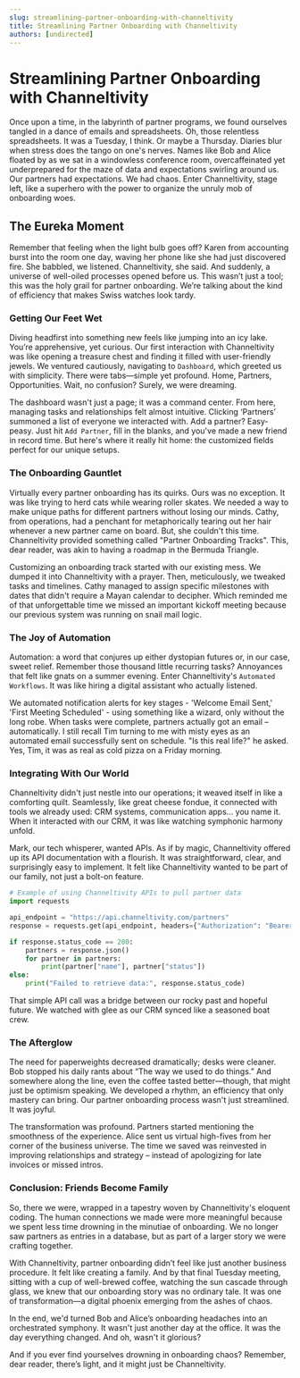 ```yaml
---
slug: streamlining-partner-onboarding-with-channeltivity
title: Streamlining Partner Onboarding with Channeltivity
authors: [undirected]
---
```



# Streamlining Partner Onboarding with Channeltivity

Once upon a time, in the labyrinth of partner programs, we found ourselves tangled in a dance of emails and spreadsheets. Oh, those relentless spreadsheets. It was a Tuesday, I think. Or maybe a Thursday. Diaries blur when stress does the tango on one's nerves. Names like Bob and Alice floated by as we sat in a windowless conference room, overcaffeinated yet underprepared for the maze of data and expectations swirling around us. Our partners had expectations. We had chaos. Enter Channeltivity, stage left, like a superhero with the power to organize the unruly mob of onboarding woes. 

## The Eureka Moment

Remember that feeling when the light bulb goes off? Karen from accounting burst into the room one day, waving her phone like she had just discovered fire. She babbled, we listened. Channeltivity, she said. And suddenly, a universe of well-oiled processes opened before us. This wasn’t just a tool; this was the holy grail for partner onboarding. We’re talking about the kind of efficiency that makes Swiss watches look tardy.

### Getting Our Feet Wet

Diving headfirst into something new feels like jumping into an icy lake. You’re apprehensive, yet curious. Our first interaction with Channeltivity was like opening a treasure chest and finding it filled with user-friendly jewels. We ventured cautiously, navigating to `Dashboard`, which greeted us with simplicity. There were tabs—simple yet profound. Home, Partners, Opportunities. Wait, no confusion? Surely, we were dreaming.

The dashboard wasn't just a page; it was a command center. From here, managing tasks and relationships felt almost intuitive. Clicking ‘Partners’ summoned a list of everyone we interacted with. Add a partner? Easy-peasy. Just hit `Add Partner`, fill in the blanks, and you've made a new friend in record time. But here's where it really hit home: the customized fields perfect for our unique setups.

### The Onboarding Gauntlet

Virtually every partner onboarding has its quirks. Ours was no exception. It was like trying to herd cats while wearing roller skates. We needed a way to make unique paths for different partners without losing our minds. Cathy, from operations, had a penchant for metaphorically tearing out her hair whenever a new partner came on board. But, she couldn't this time. Channeltivity provided something called "Partner Onboarding Tracks". This, dear reader, was akin to having a roadmap in the Bermuda Triangle.

Customizing an onboarding track started with our existing mess. We dumped it into Channeltivity with a prayer. Then, meticulously, we tweaked tasks and timelines. Cathy managed to assign specific milestones with dates that didn't require a Mayan calendar to decipher. Which reminded me of that unforgettable time we missed an important kickoff meeting because our previous system was running on snail mail logic.

### The Joy of Automation

Automation: a word that conjures up either dystopian futures or, in our case, sweet relief. Remember those thousand little recurring tasks? Annoyances that felt like gnats on a summer evening. Enter Channeltivity's `Automated Workflows`. It was like hiring a digital assistant who actually listened. 

We automated notification alerts for key stages - 'Welcome Email Sent,' 'First Meeting Scheduled' - using something like a wizard, only without the long robe. When tasks were complete, partners actually got an email – automatically. I still recall Tim turning to me with misty eyes as an automated email successfully sent on schedule. "Is this real life?" he asked. Yes, Tim, it was as real as cold pizza on a Friday morning.

### Integrating With Our World

Channeltivity didn't just nestle into our operations; it weaved itself in like a comforting quilt. Seamlessly, like great cheese fondue, it connected with tools we already used: CRM systems, communication apps… you name it. When it interacted with our CRM, it was like watching symphonic harmony unfold.

Mark, our tech whisperer, wanted APIs. As if by magic, Channeltivity offered up its API documentation with a flourish. It was straightforward, clear, and surprisingly easy to implement. It felt like Channeltivity wanted to be part of our family, not just a bolt-on feature.

```python
# Example of using Channeltivity APIs to pull partner data
import requests

api_endpoint = "https://api.channeltivity.com/partners"
response = requests.get(api_endpoint, headers={"Authorization": "Bearer <API_TOKEN>"})

if response.status_code == 200:
    partners = response.json()
    for partner in partners:
        print(partner["name"], partner["status"])
else:
    print("Failed to retrieve data:", response.status_code)
```

That simple API call was a bridge between our rocky past and hopeful future. We watched with glee as our CRM synced like a seasoned boat crew.

### The Afterglow

The need for paperweights decreased dramatically; desks were cleaner. Bob stopped his daily rants about “The way we used to do things.” And somewhere along the line, even the coffee tasted better—though, that might just be optimism speaking. We developed a rhythm, an efficiency that only mastery can bring. Our partner onboarding process wasn't just streamlined. It was joyful.

The transformation was profound. Partners started mentioning the smoothness of the experience. Alice sent us virtual high-fives from her corner of the business universe. The time we saved was reinvested in improving relationships and strategy – instead of apologizing for late invoices or missed intros.

### Conclusion: Friends Become Family

So, there we were, wrapped in a tapestry woven by Channeltivity's eloquent coding. The human connections we made were more meaningful because we spent less time drowning in the minutiae of onboarding. We no longer saw partners as entries in a database, but as part of a larger story we were crafting together.

With Channeltivity, partner onboarding didn’t feel like just another business procedure. It felt like creating a family. And by that final Tuesday meeting, sitting with a cup of well-brewed coffee, watching the sun cascade through glass, we knew that our onboarding story was no ordinary tale. It was one of transformation—a digital phoenix emerging from the ashes of chaos.

In the end, we'd turned Bob and Alice’s onboarding headaches into an orchestrated symphony. It wasn't just another day at the office. It was the day everything changed. And oh, wasn't it glorious?

And if you ever find yourselves drowning in onboarding chaos? Remember, dear reader, there’s light, and it might just be Channeltivity.
